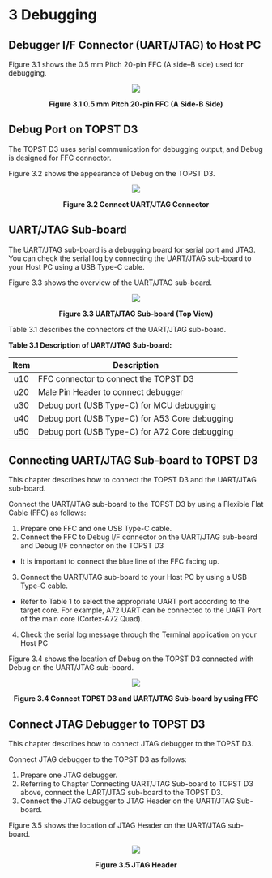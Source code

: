 <h1>
  3 Debugging
</h1>


## Debugger I/F Connector (UART/JTAG) to Host PC  

Figure 3.1 shows the 0.5 mm Pitch 20-pin FFC (A side–B side) used for debugging.  
<p align="center"><img src="https://github.com/Topst-Dev/Documentation/assets/161264431/8a28cf06-accc-4c17-bc95-5b6497250e1a"></p>
<p align="center"><strong>Figure 3.1 0.5 mm Pitch 20-pin FFC (A Side-B Side)</strong></p>


## Debug Port on TOPST D3  

The TOPST D3 uses serial communication for debugging output, and Debug is designed for FFC connector.  

Figure 3.2 shows the appearance of Debug on the TOPST D3.  
<p align="center"><img src="https://github.com/Topst-Dev/Documentation/assets/161264431/199205ef-9a73-4aae-bf67-d1cb4537e798"></p>  
<p align="center"><strong> Figure 3.2 Connect UART/JTAG Connector</strong></p>


## UART/JTAG Sub-board  

The UART/JTAG sub-board is a debugging board for serial port and JTAG. You can check the serial log by connecting the UART/JTAG sub-board to your Host PC using a USB Type-C cable.   

Figure 3.3 shows the overview of the UART/JTAG sub-board.  
<p align="center"><img src="https://github.com/Topst-Dev/Documentation/assets/161264431/d4ffd8bf-e018-437a-a1de-4bfd966bd3b1"></p>
<p align="center"><strong>Figure 3.3 UART/JTAG Sub-board (Top View)</strong></p>

Table 3.1 describes the connectors of the UART/JTAG sub-board.  

**Table 3.1 Description of UART/JTAG Sub-board:**  

| Item | Description                                    |
|:----:|------------------------------------------------|
| u10  | FFC connector to connect the TOPST D3          |
| u20  | Male Pin Header to connect debugger            |
| u30  | Debug port (USB Type-C) for MCU debugging      |
| u40  | Debug port (USB Type-C) for A53 Core debugging |
| u50  | Debug port (USB Type-C) for A72 Core debugging |  


## Connecting UART/JTAG Sub-board to TOPST D3  

This chapter describes how to connect the TOPST D3 and the UART/JTAG sub-board.  

Connect the UART/JTAG sub-board to the TOPST D3 by using a Flexible Flat Cable (FFC) as follows:
1. Prepare one FFC and one USB Type-C cable.
2. Connect the FFC to Debug I/F connector on the UART/JTAG sub-board and Debug I/F connector on the TOPST D3
- It is important to connect the blue line of the FFC facing up.
3. Connect the UART/JTAG sub-board to your Host PC by using a USB Type-C cable.
- Refer to Table 1 to select the appropriate UART port according to the target core. For example, A72 UART can be connected to the UART Port of the main core (Cortex-A72 Quad).
4. Check the serial log message through the Terminal application on your Host PC

Figure 3.4 shows the location of Debug on the TOPST D3 connected with Debug on the UART/JTAG sub-board.  
<p align="center"><img src="https://github.com/Topst-Dev/Documentation/assets/161264431/37de3928-1412-4f24-964d-45190f4fa623"></p>
<p align="center"><strong>Figure 3.4 Connect TOPST D3 and UART/JTAG Sub-board by using FFC</strong></p>

## Connect JTAG Debugger to TOPST D3  

This chapter describes how to connect JTAG debugger to the TOPST D3.  

Connect JTAG debugger to the TOPST D3 as follows:
1. Prepare one JTAG debugger.
2. Referring to Chapter Connecting UART/JTAG Sub-board to TOPST D3 above, connect the UART/JTAG sub-board to the TOPST D3.
3. Connect the JTAG debugger to JTAG Header on the UART/JTAG Sub-board.

Figure 3.5 shows the location of JTAG Header on the UART/JTAG sub-board.  
<p align="center"><img src="https://github.com/Topst-Dev/Documentation/assets/161264431/fb4fbcca-f53b-49c6-a209-8d50962d5695"></p>  
<p align="center"><strong>Figure 3.5 JTAG Header</strong></p>

